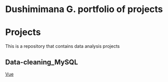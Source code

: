 # Dushimimana G. portfolio of projects
# Projects
This is a repository that contains data analysis projects


## Data-cleaning_MySQL
[Vue](https://github.com/dguillaume24/Data-cleaning_MySQL) 


